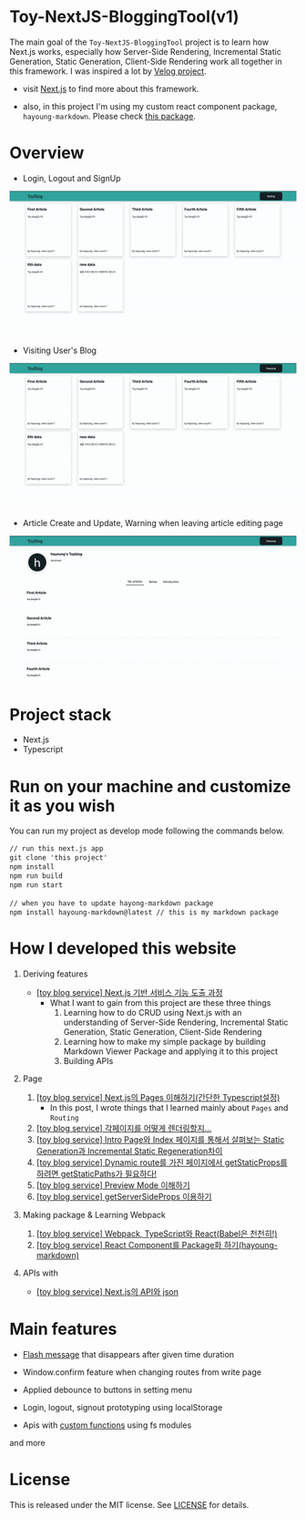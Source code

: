 # Toy-NextJS-BloggingTool(v1)

The main goal of the `Toy-NextJS-BloggingTool` project is to learn how Next.js works, especially how Server-Side Rendering, Incremental Static Generation, Static Generation, Client-Side Rendering work all together in this framework. I was inspired a lot by [Velog project](https://github.com/velopert/velog).

- visit [Next.js](https://nextjs.org) to find more about this framework.

- also, in this project I'm using my custom react component package, `hayoung-markdown`. Please check [this package](https://github.com/hayoung0Lee/hayoung-markdown).

# Overview

- Login, Logout and SignUp

![login, logout and signup](./gif/login.gif)

- Visiting User's Blog

![user's blog](./gif/user.gif)

- Article Create and Update, Warning when leaving article editing page

![cru](./gif/cru.gif)

# Project stack

- Next.js
- Typescript

# Run on your machine and customize it as you wish

You can run my project as develop mode following the commands below.

```
// run this next.js app
git clone 'this project'
npm install
npm run build
npm run start

// when you have to update hayong-markdown package
npm install hayoung-markdown@latest // this is my markdown package
```

# How I developed this website

1. Deriving features
   - [[toy blog service] Next.js 기반 서비스 기능 도출 과정](https://mytutorials.tistory.com/341)
     - What I want to gain from this project are these three things
       1. Learning how to do CRUD using Next.js with an understanding of Server-Side Rendering, Incremental Static Generation, Static Generation, Client-Side Rendering
       2. Learning how to make my simple package by building Markdown Viewer Package and applying it to this project
       3. Building APIs
2. Page

   1. [[toy blog service] Next.js의 Pages 이해하기(간단한 Typescript설정)](https://mytutorials.tistory.com/342)
      - In this post, I wrote things that I learned mainly about `Pages` and `Routing`
   2. [[toy blog service] 각페이지를 어떻게 렌더링할지...](https://mytutorials.tistory.com/345)
   3. [[toy blog service] Intro Page와 Index 페이지를 통해서 살펴보는 Static Generation과 Incremental Static Regeneration차이](https://mytutorials.tistory.com/346)
   4. [[toy blog service] Dynamic route를 가진 페이지에서 getStaticProps를 하려면 getStaticPaths가 필요하다!](https://mytutorials.tistory.com/347)
   5. [[toy blog service] Preview Mode 이해하기](https://mytutorials.tistory.com/348)
   6. [[toy blog service] getServerSideProps 이용하기](https://mytutorials.tistory.com/352)

3. Making package & Learning Webpack

   1. [[toy blog service] Webpack, TypeScript와 React(Babel은 천천히!)](https://mytutorials.tistory.com/350)
   2. [[toy blog service] React Component를 Package화 하기(hayoung-markdown)](https://mytutorials.tistory.com/351)

4. APIs with
   - [[toy blog service] Next.js의 API와 json](https://mytutorials.tistory.com/353)

# Main features

- [Flash message](./src/components/FlashMessage/FlashMessageController.tsx) that disappears after given time duration

- Window.confirm feature when changing routes from write page

- Applied debounce to buttons in setting menu

- Login, logout, signout prototyping using localStorage

- Apis with [custom functions](./src/utils/common.ts) using fs modules

and more

# License

This is released under the MIT license. See [LICENSE](LICENSE) for details.
